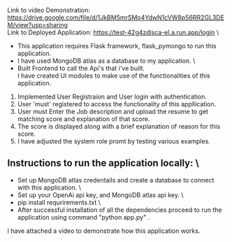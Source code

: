 Link to video Demonstration: https://drive.google.com/file/d/1JkBM5mrSMo4YdwN1cVW8p56RR2GL3DEM/view?usp=sharing \
Link to Deployed Application:
https://test-42g4zdlsca-el.a.run.app/login \
* This application requires Flask framework, flask_pymongo  to run this application.
* I have used MongoDB atlas as a database to my application. \
* Built Frontend to call the Api's that i've built.\
I have created UI modules to make use of the functionalities of this application.
1) Implemented User Registraion and User login with authentication. 
2) User 'must' registered to access the functionality of this appllication.
3) User must Enter the Job description and upload the resume to get matching score and explanation of that score.
4) The score is displayed along with a brief explanation of reason for this score.
5) I have adjusted the system role promt by testing various examples.
## Instructions to run  the application locally: \
* Set up MongoDB atlas credentails and create a database to connect with this application. \
* Set up your OpenAi api key, and MongoDB atlas api key. \
* pip install requrirements.txt \
* After successful installation of all the dependencies proceed to run the application using command "python app.py" . 

I have attached a video to demonstrate how this application works.
